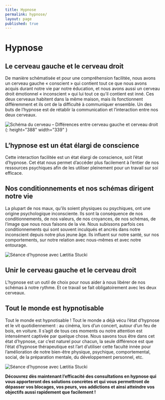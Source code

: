```yaml
---
title: Hypnose
permalink: hypnose/
layout: page
published: true
---
```


# Hypnose

## Le cerveau gauche et le cerveau droit

De manière schématisée et pour une compréhension facilitée, nous avons un cerveau gauche « conscient » qui contient tout ce que nous avons acquis durant notre vie par notre éducation, et nous avons aussi un cerveau droit émotionnel « inconscient » qui lui tout ce qu’il contient est inné. Ces deux cerveaux habitent dans la même maison, mais ils fonctionnent différemment et ils ont de la difficulté à communiquer ensemble. Un des buts de l’hypnose est de rétablir la communication et l’interaction entre nos deux cerveaux.

![Schéma du cerveau – Différences entre cerveau gauche et cerveau droit](../images/laetitia-stucki-schema-cerveau.jpg){: height="388" width="339" }

## L’hypnose est un état élargi de conscience

Cette interaction facilitée est un état élargi de conscience, soit l’état d’hypnose. Cet état nous permet d’accéder plus facilement à l’entier de nos ressources psychiques afin de les utiliser pleinement pour un travail sur soi efficace.

## Nos conditionnements et nos schémas dirigent notre vie

La plupart de nos maux, qu’ils soient physiques ou psychiques, ont une origine psychologique inconsciente. Ils sont la conséquence de nos conditionnements, de nos valeurs, de nos croyances, de nos schémas, de l’image que nous nous faisons de la vie. Nous subissons parfois ces conditionnements qui sont souvent inculqués et ancrés dans notre inconscient depuis notre plus jeune âge. Ils influent sur notre santé, sur nos comportements, sur notre relation avec nous-mêmes et avec notre entourage.

![Séance d’hypnose avec Lætitia Stucki](../images/laetitia-stucki-hypnose-006.jpg)


## Unir le cerveau gauche et le cerveau droit

L’hypnose est un outil de choix pour nous aider à nous libérer de nos schémas à notre rythme. Et ce travail se fait obligatoirement avec les deux cerveaux.

## Tout le monde est hypnotisable

Tout le monde est hypnotisable ! Tout le monde a déjà vécu l’état d’hypnose et le vit quotidiennement : au cinéma, lors d’un concert, autour d’un feu de bois, en voiture. Il s’agit de tous ces moments ou notre attention est intensément captivée par quelque chose. Nous savons tous être dans cet état d’hypnose, car c’est naturel pour chacun, la seule différence est que l’état d’hypnose thérapeutique est l’art d’utiliser cette faculté innée pour l’amélioration de notre bien-être physique, psychique, comportemental, social, de la préparation mentale, du développement personnel, etc.

![Séance d’hypnose avec Lætitia Stucki](../images/laetitia-stucki-hypnose-005.jpg)

**Découvrez dès maintenant l’efficacité des consultations en hypnose qui vous apporteront des solutions concrètes et qui vous permettront de dépasser vos blocages, vos peurs, vos addictions et ainsi atteindre vos objectifs aussi rapidement que facilement !**


